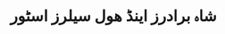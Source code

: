 ---
title: "شاہ برادرز اینڈ ھول سیلرز اسٹور"
url: /karachi/shh-brdrz-yndd-hwl-sylrz-sttwr/
shop: general
---
